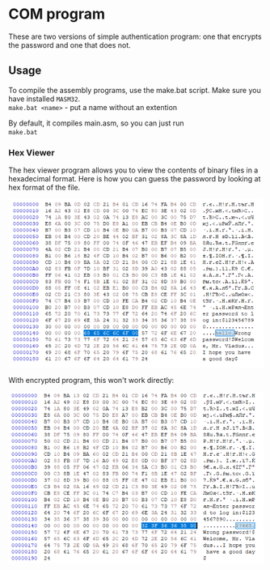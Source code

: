 # COM program

These are two versions of simple authentication program: one that encrypts the password and one that does not. 

## Usage

To compile the assembly programs, use the make.bat script. Make sure you have installed `MASM32`.  
`make.bat <name>` - put a name without an extention  

By default, it compiles main.asm, so you can just run  
`make.bat`

### Hex Viewer

The hex viewer program allows you to view the contents of binary files in a hexadecimal format.
Here is how you can guess the password by looking at hex format of the file.

![Unsecured](hex_images/unsecured.png)

With encrypted program, this won't work directly:

![Encrypted](hex_images/encrypted.png)